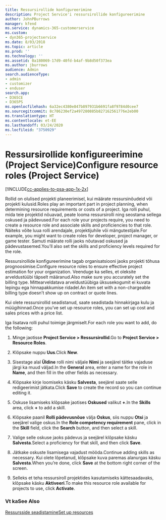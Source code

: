 ```yaml
---
title: Ressursirollide konfigureerimine
description: Project Service'i ressursirollide konfigureerimine
author: JohnPBurrows
manager: kfend
ms.service: dynamics-365-customerservice
ms.custom:
- dyn365-projectservice
ms.date: 8/03/2018
ms.topic: article
ms.prod: ''
ms.technology: ''
ms.assetid: 0a180069-17d9-40fd-b4af-9b8d50f373ea
ms.author: jburrows
audience: Admin
search.audienceType:
- admin
- customizer
- enduser
search.app:
- D365CE
- D365PS
ms.openlocfilehash: 6a32ec4380e847b897931b6691fa8f9784d0cee7
ms.sourcegitcommit: 8c786230ef2a497280885b827162561776e2eb00
ms.translationtype: HT
ms.contentlocale: et-EE
ms.lasthandoff: 03/24/2020
ms.locfileid: "3750929"
---
```

# <a name="configure-resource-roles-project-service"></a><span data-ttu-id="aacf6-103">Ressursirollide konfigureerimine (Project Service)</span><span class="sxs-lookup"><span data-stu-id="aacf6-103">Configure resource roles (Project Service)</span></span>

[!INCLUDE[cc-applies-to-psa-app-1x-2x](../includes/cc-applies-to-psa-app-1x-2x.md)]

<span data-ttu-id="aacf6-104">Rollid on olulised projekti planeerimisel, kui määrate ressursinõudeid või projekti kulusid.</span><span class="sxs-lookup"><span data-stu-id="aacf6-104">Roles play an important part in project planning, when determining resource requirements or costs of a project.</span></span> <span data-ttu-id="aacf6-105">Iga rolli puhul, mida teie projektid nõuavad, peate looma ressursirolli ning seostama sellega oskused ja pädevused.</span><span class="sxs-lookup"><span data-stu-id="aacf6-105">For each role your projects require, you need to create a resource role and associate skills and proficiencies to that role.</span></span> <span data-ttu-id="aacf6-106">Näiteks võite luua rolli arendajale, projektijuhile või mängutestijale.</span><span class="sxs-lookup"><span data-stu-id="aacf6-106">For example, you might want to create roles for developer, project manager, or game tester.</span></span> <span data-ttu-id="aacf6-107">Samuti määrate rolli jaoks nõutavad oskused ja pädevustasemed.</span><span class="sxs-lookup"><span data-stu-id="aacf6-107">You’ll also set the skills and proficiency levels required for the role.</span></span>  
  
 <span data-ttu-id="aacf6-108">Ressursirollide konfigureerimine tagab organisatsiooni jaoks projekti tõhusa prognoosimise.</span><span class="sxs-lookup"><span data-stu-id="aacf6-108">Configure resource roles to ensure effective project estimation for your organization.</span></span>  <span data-ttu-id="aacf6-109">Veenduge ka selles, et oleksite arveldustüübi täpselt määranud.</span><span class="sxs-lookup"><span data-stu-id="aacf6-109">Also make sure you accurately set the billing type.</span></span> <span data-ttu-id="aacf6-110">Mittearveldatava arveldustüübiga üksusekogumit ei kuvata lepingu ega hinnapakkumise ridadel.</span><span class="sxs-lookup"><span data-stu-id="aacf6-110">An item set with a non-chargeable billing type doesn’t show up on contract or quote lines.</span></span>  
  
 <span data-ttu-id="aacf6-111">Kui olete ressursirollid seadistanud, saate seadistada hinnakirjaga kulu ja müügihinnad.</span><span class="sxs-lookup"><span data-stu-id="aacf6-111">Once you’ve set up resource roles, you can set up cost and sales prices with a price list.</span></span>  
  
 <span data-ttu-id="aacf6-112">Iga lisatava rolli puhul toimige järgmiselt.</span><span class="sxs-lookup"><span data-stu-id="aacf6-112">For each role you want to add, do the following:</span></span>  
  
1.  <span data-ttu-id="aacf6-113">Minge jaotisse **Project Service > Ressursirollid**.</span><span class="sxs-lookup"><span data-stu-id="aacf6-113">Go to **Project Service > Resource Roles**.</span></span>  
  
2.  <span data-ttu-id="aacf6-114">Klõpsake nuppu **Uus**.</span><span class="sxs-lookup"><span data-stu-id="aacf6-114">Click **New**.</span></span>  
  
3.  <span data-ttu-id="aacf6-115">Sisestage alal **Üldine** rolli nimi väljale **Nimi** ja seejärel täitke vajaduse järgi ka muud väljad.</span><span class="sxs-lookup"><span data-stu-id="aacf6-115">In the **General** area, enter a name for the role in **Name**, and then fill in the other fields as necessary.</span></span>  
  
4.  <span data-ttu-id="aacf6-116">Klõpsake kirje loomiseks käsku **Salvesta**, seejärel saate selle redigeerimist jätkata.</span><span class="sxs-lookup"><span data-stu-id="aacf6-116">Click **Save** to create the record so you can continue editing it.</span></span>  
  
5.  <span data-ttu-id="aacf6-117">Oskuse lisamiseks klõpsake jaotises **Oskused** valikut **+**.</span><span class="sxs-lookup"><span data-stu-id="aacf6-117">In the **Skills** area, click **+** to add a skill.</span></span>  
  
6.  <span data-ttu-id="aacf6-118">Klõpsake paanil **Rolli pädevusnõue** välja **Oskus**, siis nuppu **Otsi** ja seejärel valige oskus.</span><span class="sxs-lookup"><span data-stu-id="aacf6-118">In the **Role competency requirement** pane, click in the **Skill** field, click the **Search** button, and then select a skill.</span></span>  
  
7.  <span data-ttu-id="aacf6-119">Valige selle oskuse jaoks pädevus ja seejärel klõpsake käsku **Salvesta**.</span><span class="sxs-lookup"><span data-stu-id="aacf6-119">Select a proficiency for that skill, and then click **Save**.</span></span>  
  
8.  <span data-ttu-id="aacf6-120">Jätkake oskuste lisamisega vajadust mööda.</span><span class="sxs-lookup"><span data-stu-id="aacf6-120">Continue adding skills as necessary.</span></span> <span data-ttu-id="aacf6-121">Kui olete lõpetanud, klõpsake kuva paremas alanurgas käsku **Salvesta**.</span><span class="sxs-lookup"><span data-stu-id="aacf6-121">When you’re done, click **Save** at the bottom right corner of the screen.</span></span>  
  
9. <span data-ttu-id="aacf6-122">Selleks et teha ressursiroll projektides kasutamiseks kättesaadavaks, klõpsake käsku **Aktiveeri**.</span><span class="sxs-lookup"><span data-stu-id="aacf6-122">To make this resource role available for projects to use, click **Activate**.</span></span>  
  
### <a name="see-also"></a><span data-ttu-id="aacf6-123">Vt ka</span><span class="sxs-lookup"><span data-stu-id="aacf6-123">See Also</span></span>  
 [<span data-ttu-id="aacf6-124">Ressursside seadistamine</span><span class="sxs-lookup"><span data-stu-id="aacf6-124">Set up resources</span></span>](../project-service/set-up-resources.md)
